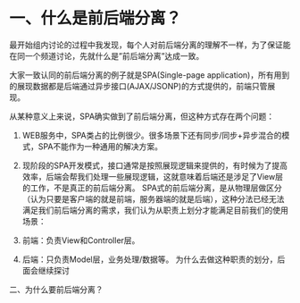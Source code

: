 # 一、什么是前后端分离？

最开始组内讨论的过程中我发现，每个人对前后端分离的理解不一样，为了保证能在同一个频道讨论，先就什么是”前后端分离”达成一致。

大家一致认同的前后端分离的例子就是SPA(Single-page application)，所有用到的展现数据都是后端通过异步接口(AJAX/JSONP)的方式提供的，前端只管展现。

从某种意义上来说，SPA确实做到了前后端分离，但这种方式存在两个问题：
1. WEB服务中，SPA类占的比例很少。很多场景下还有同步/同步+异步混合的模式，SPA不能作为一种通用的解决方案。
2. 现阶段的SPA开发模式，接口通常是按照展现逻辑来提供的，有时候为了提高效率，后端会帮我们处理一些展现逻辑，这就意味着后端还是涉足了View层的工作，不是真正的前后端分离。
SPA式的前后端分离，是从物理层做区分（认为只要是客户端的就是前端，服务器端的就是后端），这种分法已经无法满足我们前后端分离的需求，我们认为从职责上划分才能满足目前我们的使用场景：

1. 前端：负责View和Controller层。
2. 后端：只负责Model层，业务处理/数据等。
为什么去做这种职责的划分，后面会继续探讨

二、为什么要前后端分离？